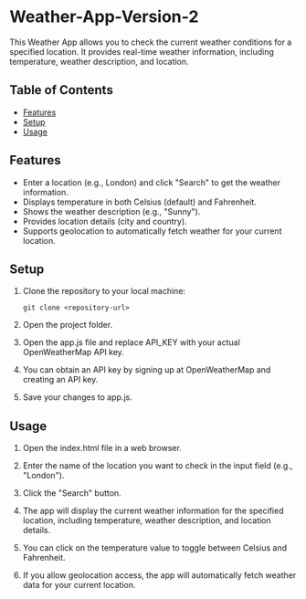# Weather-App-Version-2

This Weather App allows you to check the current weather conditions for a specified location. It provides real-time weather information, including temperature, weather description, and location.

## Table of Contents

- [Features](#features)
- [Setup](#setup)
- [Usage](#usage)

## Features

- Enter a location (e.g., London) and click "Search" to get the weather information.
- Displays temperature in both Celsius (default) and Fahrenheit.
- Shows the weather description (e.g., "Sunny").
- Provides location details (city and country).
- Supports geolocation to automatically fetch weather for your current location.

## Setup

1. Clone the repository to your local machine:

   ```shell
   git clone <repository-url>
2. Open the project folder.

3. Open the app.js file and replace API_KEY with your actual OpenWeatherMap API key.

4. You can obtain an API key by signing up at OpenWeatherMap and creating an API key.

5. Save your changes to app.js.

## Usage
1. Open the index.html file in a web browser.

2. Enter the name of the location you want to check in the input field (e.g., "London").

3. Click the "Search" button.

4. The app will display the current weather information for the specified location, including temperature, weather description, and location details.

5. You can click on the temperature value to toggle between Celsius and Fahrenheit.

6. If you allow geolocation access, the app will automatically fetch weather data for your current location.
